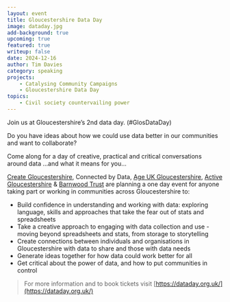 ```yaml
---
layout: event
title: Gloucestershire Data Day
image: dataday.jpg
add-background: true
upcoming: true
featured: true
writeup: false
date: 2024-12-16
author: Tim Davies
category: speaking
projects:
    - Catalysing Community Campaigns
    - Gloucestershire Data Day
topics:
    - Civil society countervailing power
---
```


Join us at Gloucestershire’s 2nd data day. (#GlosDataDay)

<!--more-->

Do you have ideas about how we could use data better in our communities and want to collaborate?

Come along for a day of creative, practical and critical conversations around data …and what it means for you...

[Create Gloucestershire](https://www.creategloucestershire.co.uk/), Connected by Data, [Age UK Gloucestershire](https://www.ageuk.org.uk/gloucestershire/), [Active Gloucestershire](https://www.activegloucestershire.org/) & [Barnwood Trust](https://www.barnwoodtrust.org/) are planning a one day event for anyone taking part or working in communities across Gloucestershire to:
* Build confidence in understanding and working with data: exploring language, skills and approaches that take the fear out of stats and spreadsheets
* Take a creative approach to engaging with data collection and use - moving beyond spreadsheets and stats, from storage to storytelling
* Create connections between individuals and organisations in Gloucestershire with data to share and those with data needs
* Generate ideas together for how data could work better for all
* Get critical about the power of data, and how to put communities in control

> For more information and to book tickets visit [https://dataday.org.uk/](https://dataday.org.uk/)